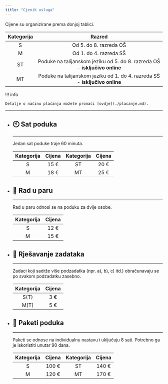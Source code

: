 ```yaml
---
title: "Cjenik usluga"
---
```


Cijene su organizirane prema donjoj tablici.

| Kategorija | Razred |
| :--------: | :----: |
| S | Od 5. do 8. razreda OŠ |
| M | Od 1. do 4. razreda SŠ |
| ST | Poduke na talijanskom jeziku od 5. do 8. razreda OŠ - **isključivo online** |
| MT | Poduke na talijanskom jeziku od 1. do 4. razreda SŠ - **isključivo online** |

!!! info

    Detalje o načinu plaćanja možete pronaći [ovdje](./placanje.md).

---

<div class="grid cards" markdown>

-   ## :clock10: Sat poduka

    ---

    Jedan sat poduke traje 60 minuta.

    | Kategorija | Cijena | Kategorija | Cijena |
    | :--------: | :----: | :--------: | :----: |
    | S | 15 € | ST | 20 € |
    | M | 18 € | MT | 25 € |

-   ## :couple: Rad u paru

    ---

    Rad u paru odnosi se na poduku za dvije osobe.

    | Kategorija | Cijena |
    | :--------: | :----: |
    | S | 12 € |
    | M | 15 € |

-   ## :pencil: Rješavanje zadataka

    ---

    Zadaci koji sadrže više podzadatka (npr. a), b), c) itd.) obračunavaju se po svakom podzadatku zasebno.

    | Kategorija | Cijena |
    | :--------: | :----: |
    | S(T) | 3 € |
    | M(T) | 5 € |

-   ## :gift: Paketi poduka

    ---

    Paketi se odnose na individualnu nastavu i uključuju 8 sati. Potrebno ga je iskoristiti unutar 90 dana.

    | Kategorija | Cijena | Kategorija | Cijena |
    | :--------: | :----: | :--------: | :----: |
    | S | 100 € | ST | 140 € |
    | M | 120 € | MT | 170 € |

</div>
